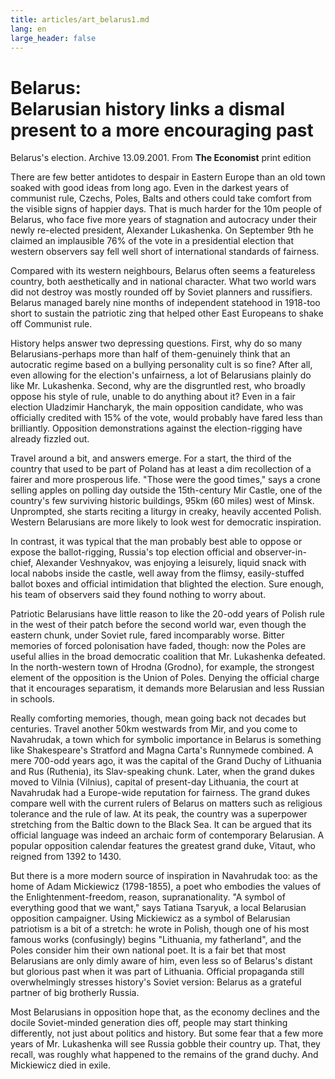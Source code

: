 ```yaml
---
title: articles/art_belarus1.md 
lang: en
large_header: false
---
```



<h1 id="belarus-belarusian-history-links-a-dismal-present-to-a-more-encouraging-past">Belarus:<br />
Belarusian history links a dismal present to a more encouraging past</h1>

Belarus's election. Archive 13.09.2001. From <strong>The Economist</strong> print edition


There are few better antidotes to despair in Eastern Europe than an old town soaked with good ideas from long ago. Even in the darkest years of communist rule, Czechs, Poles, Balts and others could take comfort from the visible signs of happier days. That is much harder for the 10m people of Belarus, who face five more years of stagnation and autocracy under their newly re-elected president, Alexander Lukashenka. On September 9th he claimed an implausible 76% of the vote in a presidential election that western observers say fell well short of international standards of fairness.


Compared with its western neighbours, Belarus often seems a featureless country, both aesthetically and in national character. What two world wars did not destroy was mostly rounded off by Soviet planners and russifiers. Belarus managed barely nine months of independent statehood in 1918-too short to sustain the patriotic zing that helped other East Europeans to shake off Communist rule.


History helps answer two depressing questions. First, why do so many Belarusians-perhaps more than half of them-genuinely think that an autocratic regime based on a bullying personality cult is so fine? After all, even allowing for the election's unfairness, a lot of Belarusians plainly do like Mr. Lukashenka. Second, why are the disgruntled rest, who broadly oppose his style of rule, unable to do anything about it? Even in a fair election Uladzimir Hancharyk, the main opposition candidate, who was officially credited with 15% of the vote, would probably have fared less than brilliantly. Opposition demonstrations against the election-rigging have already fizzled out.


Travel around a bit, and answers emerge. For a start, the third of the country that used to be part of Poland has at least a dim recollection of a fairer and more prosperous life. "Those were the good times," says a crone selling apples on polling day outside the 15th-century Mir Castle, one of the country's few surviving historic buildings, 95km (60 miles) west of Minsk. Unprompted, she starts reciting a liturgy in creaky, heavily accented Polish. Western Belarusians are more likely to look west for democratic inspiration.


In contrast, it was typical that the man probably best able to oppose or expose the ballot-rigging, Russia's top election official and observer-in-chief, Alexander Veshnyakov, was enjoying a leisurely, liquid snack with local nabobs inside the castle, well away from the flimsy, easily-stuffed ballot boxes and official intimidation that blighted the election. Sure enough, his team of observers said they found nothing to worry about.


Patriotic Belarusians have little reason to like the 20-odd years of Polish rule in the west of their patch before the second world war, even though the eastern chunk, under Soviet rule, fared incomparably worse. Bitter memories of forced polonisation have faded, though: now the Poles are useful allies in the broad democratic coalition that Mr. Lukashenka defeated. In the north-western town of Hrodna (Grodno), for example, the strongest element of the opposition is the Union of Poles. Denying the official charge that it encourages separatism, it demands more Belarusian and less Russian in schools.


Really comforting memories, though, mean going back not decades but centuries. Travel another 50km westwards from Mir, and you come to Navahrudak, a town which for symbolic importance in Belarus is something like Shakespeare's Stratford and Magna Carta's Runnymede combined. A mere 700-odd years ago, it was the capital of the Grand Duchy of Lithuania and Rus (Ruthenia), its Slav-speaking chunk. Later, when the grand dukes moved to Vilnia (Vilnius), capital of present-day Lithuania, the court at Navahrudak had a Europe-wide reputation for fairness. The grand dukes compare well with the current rulers of Belarus on matters such as religious tolerance and the rule of law. At its peak, the country was a superpower stretching from the Baltic down to the Black Sea. It can be argued that its official language was indeed an archaic form of contemporary Belarusian. A popular opposition calendar features the greatest grand duke, Vitaut, who reigned from 1392 to 1430.


But there is a more modern source of inspiration in Navahrudak too: as the home of Adam Mickiewicz (1798-1855), a poet who embodies the values of the Enlightenment-freedom, reason, supranationality. "A symbol of everything good that we want," says Tatiana Tsaryuk, a local Belarusian opposition campaigner. Using Mickiewicz as a symbol of Belarusian patriotism is a bit of a stretch: he wrote in Polish, though one of his most famous works (confusingly) begins "Lithuania, my fatherland", and the Poles consider him their own national poet. It is a fair bet that most Belarusians are only dimly aware of him, even less so of Belarus's distant but glorious past when it was part of Lithuania. Official propaganda still overwhelmingly stresses history's Soviet version: Belarus as a grateful partner of big brotherly Russia.


Most Belarusians in opposition hope that, as the economy declines and the docile Soviet-minded generation dies off, people may start thinking differently, not just about politics and history. But some fear that a few more years of Mr. Lukashenka will see Russia gobble their country up. That, they recall, was roughly what happened to the remains of the grand duchy. And Mickiewicz died in exile.


